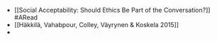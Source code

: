 - [[Social Acceptability: Should Ethics Be Part of the Conversation?]] #ARead
- [[Häkkilä, Vahabpour, Colley, Väyrynen & Koskela 2015]]
-